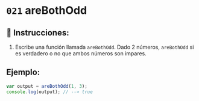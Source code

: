 # `021` areBothOdd

## 📝 Instrucciones:

1. Escribe una función llamada `areBothOdd`. Dado 2 números, `areBothOdd` si es verdadero o no que ambos números son impares.

## Ejemplo:

```Javascript
var output = areBothOdd(1, 3);
console.log(output); // --> true
```